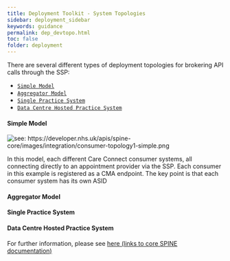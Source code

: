 ```yaml
---
title: Deployment Toolkit - System Topologies
sidebar: deployment_sidebar
keywords: guidance
permalink: dep_devtopo.html
toc: false
folder: deployment
---
```


There are several different types of deployment topologies for brokering API calls through the SSP:

- [`Simple Model`](#simple-model)
- [`Aggregator Model`](#aggregator-model)
- [`Single Practice System`](#single-practice-system)
- [`Data Centre Hosted Practice System`](#data-centre-hosted-practice-system)

#### Simple Model

<img src="https://developer.nhs.uk/apis/spine-core/images/integration/consumer-topology1-simple.png" alt="see: https://developer.nhs.uk/apis/spine-core/images/integration/consumer-topology1-simple.png">

In this model, each different Care Connect consumer systems, all connecting directly to an appointment provider via the SSP. Each consumer in this example is registered as a CMA endpoint. The key point is that each consumer system has its own ASID


#### Aggregator Model

#### Single Practice System

#### Data Centre Hosted Practice System


For further information, please see <a href="https://developer.nhs.uk/apis/spine-core/ssp_system_topologies.html" target="_blank">here (links to core SPINE documentation)</a>
